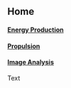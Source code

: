 ## Home 
#### [Energy Production](https://oliwhi.github.io/sterling/energyproduction)

#### [Propulsion](https://oliwhi.github.io/sterling/propulsion)

#### [Image Analysis](https://oliwhi.github.io/sterling/imageanalysis)

Text





